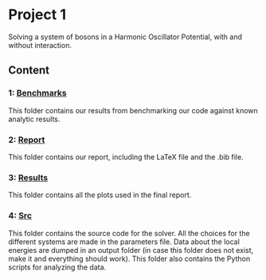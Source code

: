 # Project 1

Solving a system of bosons in a Harmonic Oscillator Potential, with and without interaction.

## Content

### 1: [Benchmarks](https://github.com/dulte/FYS4411/tree/master/Project1/Benchmarks)
This folder contains our results from benchmarking our code against known analytic results.

### 2: [Report](https://github.com/dulte/FYS4411/tree/master/Project1/Report)
This folder contains our report, including the LaTeX file and the .bib file.

### 3: [Results](https://github.com/dulte/FYS4411/tree/master/Project1/Results)
This folder contains all the plots used in the final report.

### 4: [Src](https://github.com/dulte/FYS4411/tree/master/Project1/src)
This folder contains the source code for the solver. All the choices for the different systems are made in the parameters file. Data about the local energies are dumped in an output folder (in case this folder does not exist, make it and everything should work). This folder also contains the Python scripts for analyzing the data.
